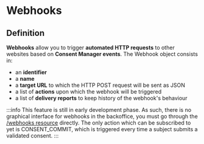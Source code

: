 # Webhooks



## Definition

**Webhooks** allow you to trigger **automated HTTP requests** to other websites based on **Consent Manager events**.
The Webhook object consists in:
* an **identifier**
* a **name**
* a **target URL** to which the HTTP POST request will be sent as JSON
* a list of **actions** upon which the webhook will be triggered
* a list of **delivery reports** to keep history of the webhook's behaviour

:::info
This feature is still in early development phase.
As such, there is no graphical interface for webhooks in the backoffice, you must go through the [/webhooks resource](/apiReference#tag/Webhook) directly.
The only action which can be subscribed to yet is CONSENT_COMMIT, which is triggered every time a subject submits a validated consent.
:::
